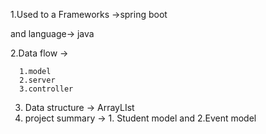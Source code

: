 1.Used to a Frameworks ->spring boot

and language-> java

2.Data flow -> 

      1.model
      2.server
      3.controller

3. Data structure -> ArrayLIst
4. project summary -> 1. Student model and 2.Event model 

